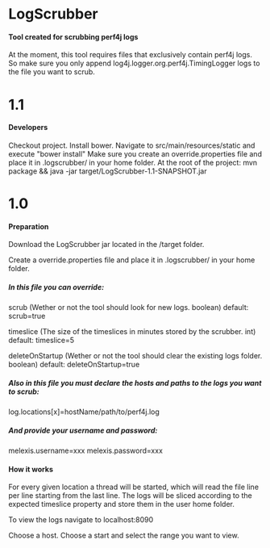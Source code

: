 # LogScrubber

#### Tool created for scrubbing perf4j logs

At the moment, this tool requires files that exclusively contain perf4j logs. So make sure you only append
log4j.logger.org.perf4j.TimingLogger logs to the file you want to scrub.

# 1.1

#### Developers

Checkout project.
Install bower.
Navigate to src/main/resources/static and execute "bower install"
Make sure you create an override.properties file and place it in .logscrubber/ in your home folder.
At the root of the project: mvn package && java -jar target/LogScrubber-1.1-SNAPSHOT.jar

# 1.0

#### Preparation

Download the LogScrubber jar located in the /target folder.

Create a override.properties file and place it in .logscrubber/ in your home folder.

##### In this file you can override:

scrub (Wether or not the tool should look for new logs.  boolean)  default: scrub=true 

timeslice (The size of the timeslices in minutes stored by the scrubber.  int)  default: timeslice=5 

deleteOnStartup (Wether or not the tool should clear the existing logs folder.  boolean)  default: deleteOnStartup=true

##### Also in this file you must declare the hosts and paths to the logs you want to scrub:

log.locations[x]=hostName/path/to/perf4j.log

##### And provide your username and password:

melexis.username=xxx
melexis.password=xxx

#### How it works

For every given location a thread will be started, which will read the file line per line starting from the last line.
The logs will be sliced according to the expected timeslice property and store them in the user home folder.

To view the logs navigate to localhost:8090

Choose a host.
Choose a start and select the range you want to view.
